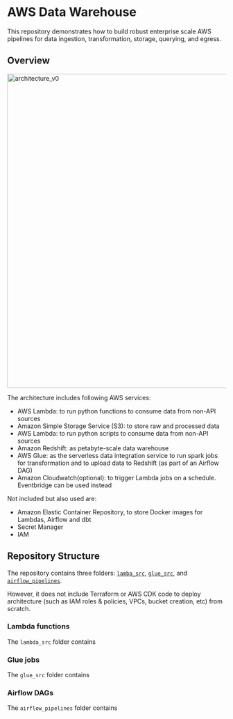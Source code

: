 # AWS Data Warehouse

This repository demonstrates how to build robust enterprise scale AWS pipelines for data ingestion, transformation, storage, querying, and egress. 

## Overview
<img width="722" alt="architecture_v0" src="https://github.com/harold-dansu/aws-datalake-etl/assets/104161947/54ad0216-5fc5-4d05-baa0-6df25e1bb744">


The architecture includes following AWS services:
- AWS Lambda: to run python functions to consume data from non-API sources
- Amazon Simple Storage Service (S3): to store raw and processed data
- AWS Lambda: to run python scripts to consume data from non-API sources
- Amazon Redshift: as petabyte-scale data warehouse
- AWS Glue: as the serverless data integration service to run spark jobs for transformation and to upload data to Redshift (as part of an Airflow DAG)
- Amazon Cloudwatch(optional): to trigger Lambda jobs on a schedule. Eventbridge can be used instead

Not included but also used are:
- Amazon Elastic Container Repository, to store Docker images for Lambdas, Airflow and dbt
- Secret Manager
- IAM

## Repository Structure
The repository contains three folders: [`lamba_src`](lambda_src/lambda_function), [`glue_src`](glue_src/glue_jobs), and [`airflow_pipelines`](airflow_pipelines). 

However, it does not include Terraform or AWS CDK code to deploy architecture (such as IAM roles & policies, VPCs, bucket creation, etc) from scratch.

### Lambda functions
The `lambda_src` folder contains 

### Glue jobs
The `glue_src` folder contains 

### Airflow DAGs
The `airflow_pipelines` folder contains 
